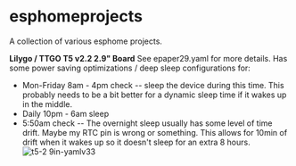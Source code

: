 # esphomeprojects
A collection of various esphome projects.

**Lilygo / TTGO T5 v2.2 2.9" Board**
See epaper29.yaml for more details. Has some power saving optimizations / deep sleep configurations for:
- Mon-Friday 8am - 4pm check -- sleep the device during this time. This probably needs to be a bit better for a dynamic sleep time if it wakes up in the middle.
- Daily 10pm - 6am sleep
- 5:50am check -- The overnight sleep usually has some level of time drift. Maybe my RTC pin is wrong or something. This allows for 10min of drift when it wakes up so it doesn't sleep for an extra 8 hours.
![t5-2 9in-yamlv33](https://user-images.githubusercontent.com/355711/184048069-e3dd4af2-92b8-4ac9-b54d-7c409302a02a.jpg)

